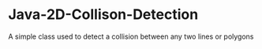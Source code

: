 # Java-2D-Collison-Detection
A simple class used to detect a collision between any two lines or polygons
